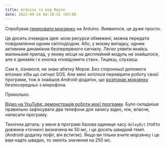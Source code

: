 ```yaml
---
title: Arduino та код Морзе
date: 2022-09-14 04:18:52 +03:00
---
```


Спробував [генерувати морзянку][1] на Arduino. Виявилося, це дуже просто.

Це досить очевидна ідея: коли ресурси обмежені, можна передати повідомлення одним світлодіодом. Або, у моєму випадку, одним активним динаміком безперервного сигналу. Легко уявити якийсь маленький прилад, у якому місця на дисплейний модуль не знайшлося, але є динамік і є кнопка «повідомити стан». Тицяєш, слухаєш.

Сам я, зізнаюся, не знаю абетку Морзе. Без сторонньої допомоги впізнаю хіба що сигнал SOS. Але мені хотілося перевірити роботу своєї програми, тож я знайшов Android-додаток, що [розпізнає морзянку][2] безпосередньо з мікрофона.

Прикольно.

[Відео на YouTube: демонстрація роботи моєї програми][3]. Було складніше правильно зафіксувати два телефони для запису відео, ніж, власне, написати програму.

Технічна деталь: у мене в програмі базова одиниця часу `delayDit` (тобто довжина «точки») визначена як&nbsp;50&nbsp;мс, і це досить швидкий темп. (Android-додатку пофіг, він встигає). Якщо ви тільки вчите морзянку і це вам надто швидко, то змініть значення на&nbsp;250&nbsp;мс. 

[1]: https://github.com/kastaneda/arduino_sandbox/blob/master/morse/morse.ino
[2]: https://play.google.com/store/apps/details?id=org.jfedor.morsecode
[3]: https://www.youtube.com/watch?v=-QA0g3zUYKU
